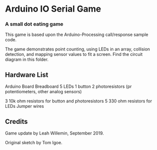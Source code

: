 # Arduino IO Serial Game

### A small dot eating game 

This game is based upon the Arduino-Processing call/response sample code. 

The game demonstrates point counting, using LEDs in an array, collision detection, and mapping sensor values to fit a screen. 
Find the circuit diagram in this folder.

## Hardware List

Arduino Board
Breadboard
5 LEDs
1 button
2 photoresistors (pr potentiometers, other analog sensors)

3 10k ohm resistors for button and photoresistors
5 330 ohm resistors for LEDs
Jumper wires

## Credits

Game update by Leah Willemin, September 2019.

Original sketch by Tom Igoe.
